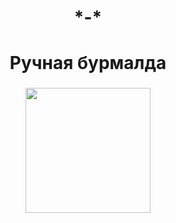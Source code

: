 <h1 align="center">*-*</h1>

###

<div align="center">
</div>

###

<div align="center">
</div>

###

<h1 align="center">Ручная бурмалда</h1>

###

<div align="center">
  <img height="200" src="https://otvet.imgsmail.ru/download/255019348_f30a72c98ee5df9c10c4456ebc600401_800.gif"  />
</div>

###

<p align="left"></p>

###
